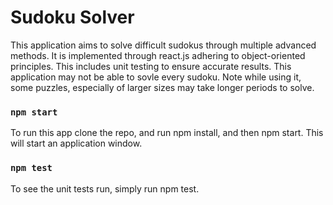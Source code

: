 # Sudoku Solver

This application aims to solve difficult sudokus through multiple advanced methods. It is implemented through react.js adhering to object-oriented principles. This includes unit testing to ensure accurate results. This application may not be able to sovle every sudoku. Note while using it, some puzzles, especially of larger sizes may take longer periods to solve.


### `npm start`

To run this app clone the repo, and run npm install, and then npm start. This will start an application window.


### `npm test`

To see the unit tests run, simply run npm test.



